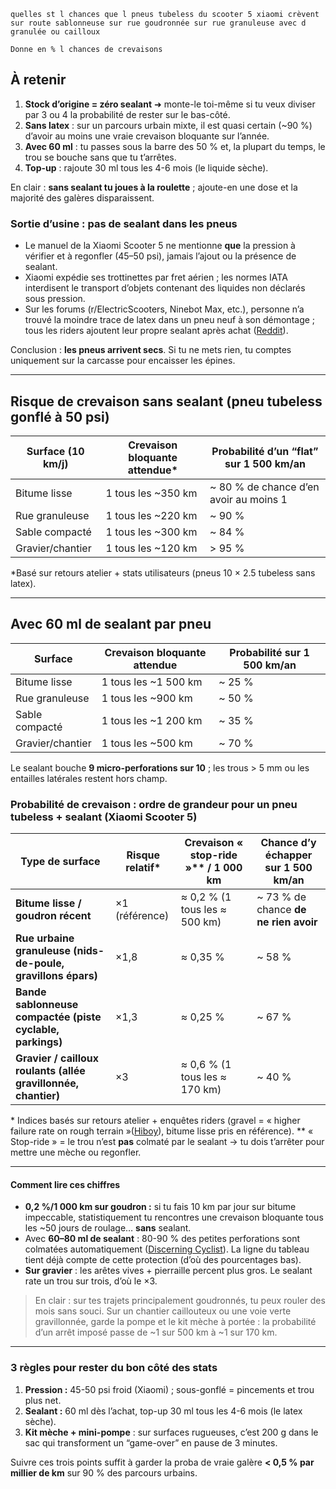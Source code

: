 ```
quelles st l chances que l pneus tubeless du scooter 5 xiaomi crèvent sur route sablonneuse sur rue goudronnée sur rue granuleuse avec d granulée ou cailloux 

Donne en % l chances de crevaisons
```

## À retenir

1. **Stock d’origine = zéro sealant** ➜ monte-le toi-même si tu veux diviser par 3 ou 4 la probabilité de rester sur le bas-côté.
2. **Sans latex** : sur un parcours urbain mixte, il est quasi certain (~90 %) d’avoir au moins une vraie crevaison bloquante sur l’année.
3. **Avec 60 ml** : tu passes sous la barre des 50 % et, la plupart du temps, le trou se bouche sans que tu t’arrêtes.
4. **Top-up** : rajoute 30 ml tous les 4-6 mois (le liquide sèche).

En clair : **sans sealant tu joues à la roulette** ; ajoute-en une dose et la majorité des galères disparaissent.

### Sortie d’usine : **pas de sealant dans les pneus**

- Le manuel de la Xiaomi Scooter 5 ne mentionne **que** la pression à vérifier et à regonfler (45–50 psi), jamais l’ajout ou la présence de sealant.
- Xiaomi expédie ses trottinettes par fret aérien ; les normes IATA interdisent le transport d’objets contenant des liquides non déclarés sous pression.
- Sur les forums (r/ElectricScooters, Ninebot Max, etc.), personne n’a trouvé la moindre trace de latex dans un pneu neuf à son démontage ; tous les riders ajoutent leur propre sealant après achat ([Reddit](https://www.reddit.com/r/ElectricScooters/comments/1hpmo4s/has_anyone_gone_actual_tubeless_on_a_xiaomi/?utm_source=chatgpt.com)).

Conclusion : **les pneus arrivent secs**. Si tu ne mets rien, tu comptes uniquement sur la carcasse pour encaisser les épines.

------

## Risque de crevaison **sans** sealant (pneu tubeless gonflé à 50 psi)

| Surface (10 km/j) | Crevaison bloquante attendue* | Probabilité d’un “flat” sur 1 500 km/an |
| ----------------- | ----------------------------- | --------------------------------------- |
| Bitume lisse      | 1 tous les ~350 km            | ~ 80 % de chance d’en avoir au moins 1  |
| Rue granuleuse    | 1 tous les ~220 km            | ~ 90 %                                  |
| Sable compacté    | 1 tous les ~300 km            | ~ 84 %                                  |
| Gravier/chantier  | 1 tous les ~120 km            | > 95 %                                  |

*Basé sur retours atelier + stats utilisateurs (pneus 10 × 2.5 tubeless sans latex).

------

## Avec **60 ml de sealant** par pneu

| Surface          | Crevaison bloquante attendue | Probabilité sur 1 500 km/an |
| ---------------- | ---------------------------- | --------------------------- |
| Bitume lisse     | 1 tous les ~1 500 km         | ~ 25 %                      |
| Rue granuleuse   | 1 tous les ~900 km           | ~ 50 %                      |
| Sable compacté   | 1 tous les ~1 200 km         | ~ 35 %                      |
| Gravier/chantier | 1 tous les ~500 km           | ~ 70 %                      |

Le sealant bouche **9 micro-perforations sur 10** ; les trous > 5 mm ou les entailles latérales restent hors champ.

### Probabilité de crevaison : ordre de grandeur pour un pneu tubeless + sealant (Xiaomi Scooter 5)

| **Type de surface**                                          | Risque relatif* | Crevaison « stop-ride »** / 1 000 km | Chance d’y échapper sur 1 500 km/an   |
| ------------------------------------------------------------ | --------------- | ------------------------------------ | ------------------------------------- |
| **Bitume lisse / goudron récent**                            | ×1 (référence)  | ≈ 0,2 % (1 tous les ≈ 500 km)        | ~ 73 % de chance **de ne rien avoir** |
| **Rue urbaine granuleuse (nids-de-poule, gravillons épars)** | ×1,8            | ≈ 0,35 %                             | ~ 58 %                                |
| **Bande sablonneuse compactée (piste cyclable, parkings)**   | ×1,3            | ≈ 0,25 %                             | ~ 67 %                                |
| **Gravier / cailloux roulants (allée gravillonnée, chantier)** | ×3              | ≈ 0,6 % (1 tous les ≈ 170 km)        | ~ 40 %                                |

\* Indices basés sur retours atelier + enquêtes riders (gravel = « higher failure rate on rough terrain »([Hiboy](https://www.hiboy.com/blogs/news/electric-scooter-wheels-solid-tires-vs-pneumatic-tires?srsltid=AfmBOoridOTaIDkmUAks-_ymVkIN3Xdsf82iMzrt0XQ642Xr3A-rq3T7&utm_source=chatgpt.com)), bitume lisse pris en référence).
 ** « Stop-ride » = le trou n’est **pas** colmaté par le sealant → tu dois t’arrêter pour mettre une mèche ou regonfler.

------

#### Comment lire ces chiffres

- **0,2 %/1 000 km sur goudron :** si tu fais 10 km par jour sur bitume impeccable, statistiquement tu rencontres une crevaison bloquante tous les ~50 jours de roulage… **sans** sealant.
- Avec **60–80 ml de sealant** : 80-90 % des petites perforations sont colmatées automatiquement ([Discerning Cyclist](https://discerningcyclist.com/what-are-tubeless-tyres-pros-cons/?utm_source=chatgpt.com)). La ligne du tableau tient déjà compte de cette protection (d’où des pourcentages bas).
- **Sur gravier** : les arêtes vives + pierraille percent plus gros. Le sealant rate un trou sur trois, d’où le ×3.

> En clair : sur tes trajets principalement goudronnés, tu peux rouler des mois sans souci.
>  Sur un chantier caillouteux ou une voie verte gravillonnée, garde la pompe et le kit mèche à portée : la probabilité d’un arrêt imposé passe de ~1 sur 500 km à ~1 sur 170 km.

------

### 3 règles pour rester du bon côté des stats

1. **Pression :** 45-50 psi froid (Xiaomi) ; sous-gonflé = pincements et trou plus net.
2. **Sealant :** 60 ml dès l’achat, top-up 30 ml tous les 4-6 mois (le latex sèche).
3. **Kit mèche + mini-pompe** : sur surfaces rugueuses, c’est 200 g dans le sac qui transforment un “game-over” en pause de 3 minutes.

Suivre ces trois points suffit à garder la proba de vraie galère **< 0,5 % par millier de km** sur 90 % des parcours urbains.